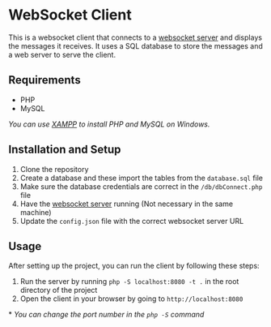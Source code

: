 # WebSocket Client

This is a websocket client that connects to a [websocket server](https://github.com/itzAymvn/websocket_server) and displays the messages it receives. It uses a SQL database to store the messages and a web server to serve the client.

## Requirements

-   PHP
-   MySQL

_You can use [XAMPP](https://www.apachefriends.org/index.html) to install PHP and MySQL on Windows._

## Installation and Setup

1. Clone the repository
2. Create a database and these import the tables from the `database.sql` file
3. Make sure the database credentials are correct in the `/db/dbConnect.php` file
4. Have the [websocket server](https://github.com/itzAymvn/websocket_server) running (Not necessary in the same machine)
5. Update the `config.json` file with the correct websocket server URL

## Usage

After setting up the project, you can run the client by following these steps:

1. Run the server by running `php -S localhost:8080 -t .` in the root directory of the project
2. Open the client in your browser by going to `http://localhost:8080`

\* _You can change the port number in the `php -S` command_
